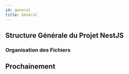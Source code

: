 ```yaml
---
id: general
title: Général
---
```


## Structure Générale du Projet NestJS

### Organisation des Fichiers

## Prochainement